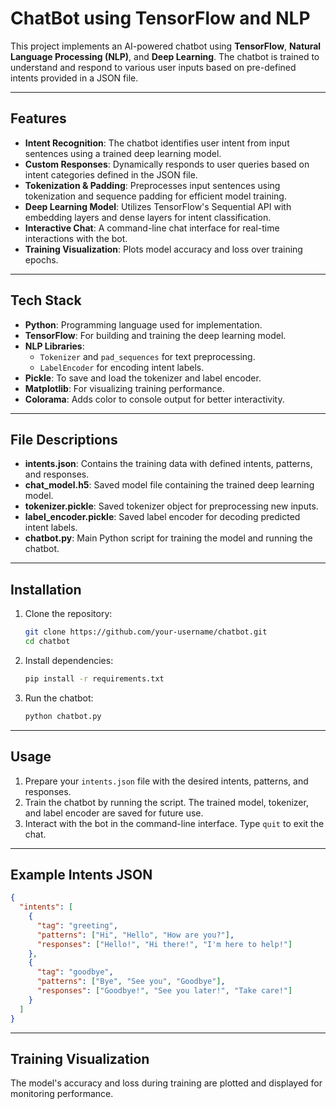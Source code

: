 # ChatBot using TensorFlow and NLP

This project implements an AI-powered chatbot using **TensorFlow**, **Natural Language Processing (NLP)**, and **Deep Learning**. The chatbot is trained to understand and respond to various user inputs based on pre-defined intents provided in a JSON file.

---

## Features

- **Intent Recognition**: The chatbot identifies user intent from input sentences using a trained deep learning model.
- **Custom Responses**: Dynamically responds to user queries based on intent categories defined in the JSON file.
- **Tokenization & Padding**: Preprocesses input sentences using tokenization and sequence padding for efficient model training.
- **Deep Learning Model**: Utilizes TensorFlow's Sequential API with embedding layers and dense layers for intent classification.
- **Interactive Chat**: A command-line chat interface for real-time interactions with the bot.
- **Training Visualization**: Plots model accuracy and loss over training epochs.

---

## Tech Stack

- **Python**: Programming language used for implementation.
- **TensorFlow**: For building and training the deep learning model.
- **NLP Libraries**:
  - `Tokenizer` and `pad_sequences` for text preprocessing.
  - `LabelEncoder` for encoding intent labels.
- **Pickle**: To save and load the tokenizer and label encoder.
- **Matplotlib**: For visualizing training performance.
- **Colorama**: Adds color to console output for better interactivity.

---

## File Descriptions

- **intents.json**: Contains the training data with defined intents, patterns, and responses.
- **chat_model.h5**: Saved model file containing the trained deep learning model.
- **tokenizer.pickle**: Saved tokenizer object for preprocessing new inputs.
- **label_encoder.pickle**: Saved label encoder for decoding predicted intent labels.
- **chatbot.py**: Main Python script for training the model and running the chatbot.

---

## Installation

1. Clone the repository:
   ```bash
   git clone https://github.com/your-username/chatbot.git
   cd chatbot
   ```

2. Install dependencies:
   ```bash
   pip install -r requirements.txt
   ```

3. Run the chatbot:
   ```bash
   python chatbot.py
   ```

---

## Usage

1. Prepare your `intents.json` file with the desired intents, patterns, and responses.
2. Train the chatbot by running the script. The trained model, tokenizer, and label encoder are saved for future use.
3. Interact with the bot in the command-line interface. Type `quit` to exit the chat.

---

## Example Intents JSON

```json
{
  "intents": [
    {
      "tag": "greeting",
      "patterns": ["Hi", "Hello", "How are you?"],
      "responses": ["Hello!", "Hi there!", "I'm here to help!"]
    },
    {
      "tag": "goodbye",
      "patterns": ["Bye", "See you", "Goodbye"],
      "responses": ["Goodbye!", "See you later!", "Take care!"]
    }
  ]
}
```

---

## Training Visualization

The model's accuracy and loss during training are plotted and displayed for monitoring performance.

